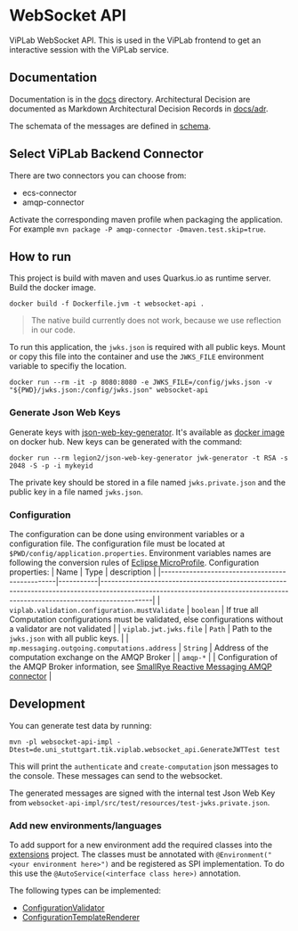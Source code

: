 # WebSocket API
ViPLab WebSocket API.
This is used in the ViPLab frontend to get an interactive session with the ViPLab service.

## Documentation
Documentation is in the [docs](docs) directory.
Architectural Decision are documented as Markdown Architectural Decision Records in [docs/adr](docs/adr).

The schemata of the messages are defined in [schema](schema).

## Select ViPLab Backend Connector
There are two connectors you can choose from:
* ecs-connector
* amqp-connector

Activate the corresponding maven profile when packaging the application.
For example `mvn package -P amqp-connector -Dmaven.test.skip=true`.

## How to run
This project is build with maven and uses Quarkus.io as runtime server.
Build the docker image.
```
docker build -f Dockerfile.jvm -t websocket-api .
```
> The native build currently does not work, because we use reflection in our code.

To run this application, the `jwks.json` is required with all public keys.
Mount or copy this file into the container and use the `JWKS_FILE` environment variable to specifiy the location.

```
docker run --rm -it -p 8080:8080 -e JWKS_FILE=/config/jwks.json -v "${PWD}/jwks.json:/config/jwks.json" websocket-api
```

### Generate Json Web Keys
Generate keys with [json-web-key-generator](https://github.com/Legion2/json-web-key-generator).
It's available as [docker image](https://hub.docker.com/repository/docker/legion2/json-web-key-generator) on docker hub.
New keys can be generated with the command:
```
docker run --rm legion2/json-web-key-generator jwk-generator -t RSA -s 2048 -S -p -i mykeyid
```
The private key should be stored in a file named `jwks.private.json` and the public key in a file named `jwks.json`.

### Configuration
The configuration can be done using environment variables or a configuration file.
The configuration file must be located at `$PWD/config/application.properties`.
Environment variables names are following the conversion rules of [Eclipse MicroProfile](https://github.com/eclipse/microprofile-config/blob/master/spec/src/main/asciidoc/configsources.asciidoc#default-configsources).
Configuration properties:
| Name                                           | Type      | description                                                                                                                                                              |
|------------------------------------------------|-----------|--------------------------------------------------------------------------------------------------------------------------------------------------------------------------|
| `viplab.validation.configuration.mustValidate` | `boolean` | If true all Computation configurations must be validated, else configurations without a validator are not validated                                                      |
| `viplab.jwt.jwks.file`                         | `Path`    | Path to the `jwks.json` with all public keys.                                                                                                                            |
| `mp.messaging.outgoing.computations.address`   | `String`  | Address of the computation exchange on the AMQP Broker                                                                                                                   |
| `amqp-*`                                       |           | Configuration of the AMQP Broker information, see [SmallRye Reactive Messaging AMQP connector](https://smallrye.io/smallrye-reactive-messaging/#_interacting_using_amqp) |

## Development
You can generate test data by running:
```
mvn -pl websocket-api-impl -Dtest=de.uni_stuttgart.tik.viplab.websocket_api.GenerateJWTTest test
```
This will print the `authenticate` and `create-computation` json messages to the console.
These messages can send to the websocket.

The generated messages are signed with the internal test Json Web Key from `websocket-api-impl/src/test/resources/test-jwks.private.json`.

### Add new environments/languages

To add support for a new environment add the required classes into the [extensions](extensions/) project.
The classes must be annotated with `@Environment("<your environment here>")` and be registered as SPI implementation.
To do this use the `@AutoService(<interface class here>)` annotation.

The following types can be implemented:
* [ConfigurationValidator](internal-extension-api/src/main/java/de/uni_stuttgart/tik/viplab/websocket_api/validation/ConfigurationValidator.java)
* [ConfigurationTemplateRenderer](internal-extension-api/src/main/java/de/uni_stuttgart/tik/viplab/websocket_api/transformation/ConfigurationTemplateRenderer.java)
